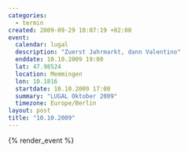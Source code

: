 ```yaml
--- 
categories: 
  - termin
created: 2009-09-29 10:07:19 +02:00
event: 
  calendar: lugal
  description: "Zuerst Jahrmarkt, dann Valentino"
  enddate: 10.10.2009 19:00
  lat: 47.98524
  location: Memmingen
  lon: 10.1816
  startdate: 10.10.2009 17:00
  summary: "LUGAL Oktober 2009"
  timezone: Europe/Berlin
layout: post
title: "10.10.2009"
---
```


{% render_event %}


